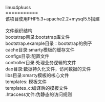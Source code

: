 linux4pkuss
<br>===========<br>
该项目使用PHP5.3+apache2.2+mysql5.5搭建<br>
<br>
文件组织结构<br>
bootstrap目录:bootstrap库文件<br>
bootstrap.example目录：bootstrap的例子<br>
cache目录:smarty模板的缓存文件<br>
configs目录:配置文件<br>
controller目录:处理业务逻辑的文件<br>
dao目录:数据持久化文件，访问数据的文件<br>
libs目录:smarty模板的核心文件<br>
templates: 模板文件<br>
templates_c:编译后的模板文件<br>
.htaccess文件:伪静态的访问规则<br>
